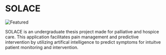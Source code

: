 # SOLACE

![Featured](https://github.com/user-attachments/assets/ca4535ba-c38b-4035-8346-1b09c2dfd728)

SOLACE is an undergraduate thesis project made for palliative and hospice care. This application facilitates pain management and predictive intervention by utilizing artifical intelligence to predict symptoms for intuitve patient monitoring and intervention.

